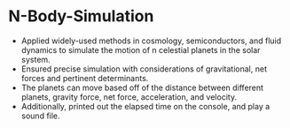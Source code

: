 # N-Body-Simulation

- Applied widely-used methods in cosmology, semiconductors, and fluid dynamics to simulate the motion of n celestial planets in the solar system. 
- Ensured precise simulation with considerations of gravitational, net forces and pertinent determinants.
- The planets can move based off of the distance between different planets, gravity force, net force, acceleration, and velocity.
- Additionally, printed out the elapsed time on the console, and play a sound file.
